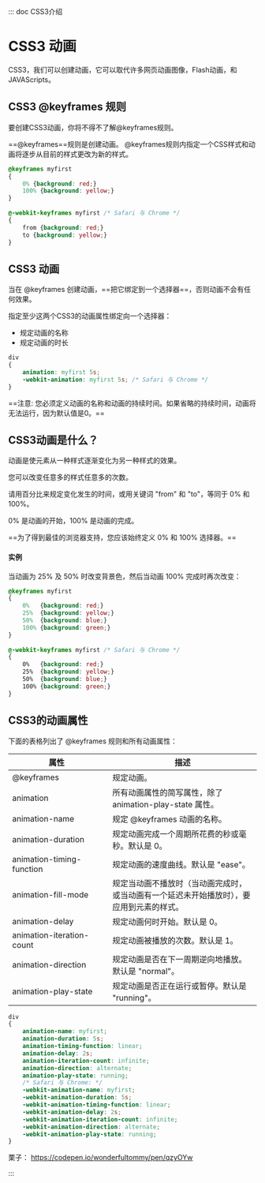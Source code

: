 ::: doc CSS3介绍
# CSS3 动画

CSS3，我们可以创建动画，它可以取代许多网页动画图像，Flash动画，和JAVAScripts。

## CSS3 @keyframes 规则
要创建CSS3动画，你将不得不了解@keyframes规则。

==@keyframes==规则是创建动画。 @keyframes规则内指定一个CSS样式和动画将逐步从目前的样式更改为新的样式。

```css
@keyframes myfirst
{
    0% {background: red;}
    100% {background: yellow;}
}
 
@-webkit-keyframes myfirst /* Safari 与 Chrome */
{
    from {background: red;}
    to {background: yellow;}
}
```

## CSS3 动画
当在 @keyframes 创建动画，==把它绑定到一个选择器==，否则动画不会有任何效果。

指定至少这两个CSS3的动画属性绑定向一个选择器：

- 规定动画的名称
- 规定动画的时长

```css
div
{
    animation: myfirst 5s;
    -webkit-animation: myfirst 5s; /* Safari 与 Chrome */
}
```

==注意: 您必须定义动画的名称和动画的持续时间。如果省略的持续时间，动画将无法运行，因为默认值是0。==

## CSS3动画是什么？
动画是使元素从一种样式逐渐变化为另一种样式的效果。

您可以改变任意多的样式任意多的次数。

请用百分比来规定变化发生的时间，或用关键词 "from" 和 "to"，等同于 0% 和 100%。

0% 是动画的开始，100% 是动画的完成。

==为了得到最佳的浏览器支持，您应该始终定义 0% 和 100% 选择器。==

#### 实例

当动画为 25% 及 50% 时改变背景色，然后当动画 100% 完成时再次改变：

```css
@keyframes myfirst
{
    0%   {background: red;}
    25%  {background: yellow;}
    50%  {background: blue;}
    100% {background: green;}
}
 
@-webkit-keyframes myfirst /* Safari 与 Chrome */
{
    0%   {background: red;}
    25%  {background: yellow;}
    50%  {background: blue;}
    100% {background: green;}
}
```

## CSS3的动画属性
下面的表格列出了 @keyframes 规则和所有动画属性：

|<div style="width:180px">属性</div>| 描述 |
|-----|-- |
|@keyframes|	规定动画。	|
|animation|	所有动画属性的简写属性，除了 animation-play-state 属性。	|
|animation-name|	规定 @keyframes 动画的名称。	|
|animation-duration|	规定动画完成一个周期所花费的秒或毫秒。默认是 0。	|
|animation-timing-function|	规定动画的速度曲线。默认是 "ease"。	|
|animation-fill-mode|	规定当动画不播放时（当动画完成时，或当动画有一个延迟未开始播放时），要应用到元素的样式。	|
|animation-delay|	规定动画何时开始。默认是 0。	|
|animation-iteration-count|	规定动画被播放的次数。默认是 1。	|
|animation-direction|	规定动画是否在下一周期逆向地播放。默认是 "normal"。	|
|animation-play-state|	规定动画是否正在运行或暂停。默认是 "running"。	|

```css
div
{
    animation-name: myfirst;
    animation-duration: 5s;
    animation-timing-function: linear;
    animation-delay: 2s;
    animation-iteration-count: infinite;
    animation-direction: alternate;
    animation-play-state: running;
    /* Safari 与 Chrome: */
    -webkit-animation-name: myfirst;
    -webkit-animation-duration: 5s;
    -webkit-animation-timing-function: linear;
    -webkit-animation-delay: 2s;
    -webkit-animation-iteration-count: infinite;
    -webkit-animation-direction: alternate;
    -webkit-animation-play-state: running;
}
```
栗子： https://codepen.io/wonderfultommy/pen/qzyOYw

:::